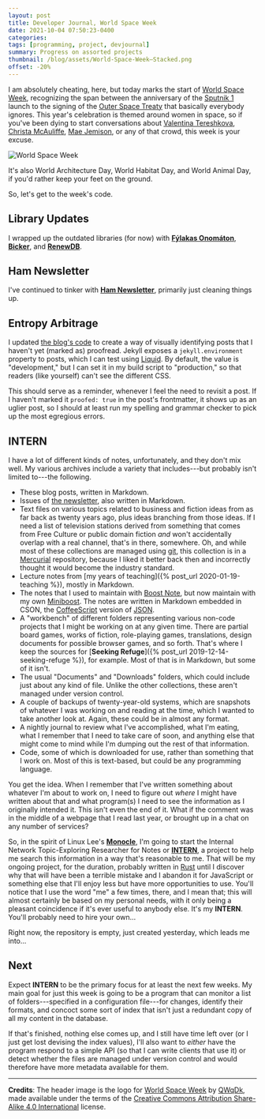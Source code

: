 ```yaml
---
layout: post
title: Developer Journal, World Space Week
date: 2021-10-04 07:50:23-0400
categories:
tags: [programming, project, devjournal]
summary: Progress on assorted projects
thumbnail: /blog/assets/World-Space-Week–Stacked.png
offset: -20%
---
```


I am absolutely cheating, here, but today marks the start of [World Space Week](https://en.wikipedia.org/wiki/World_Space_Week), recognizing the span between the anniversary of the [Sputnik 1](https://en.wikipedia.org/wiki/Sputnik_1) launch to the signing of the [Outer Space Treaty](https://en.wikipedia.org/wiki/Outer_Space_Treaty) that basically everybody ignores.  This year's celebration is themed around women in space, so if you've been dying to start conversations about [Valentina Tereshkova](https://en.wikipedia.org/wiki/Valentina_Tereshkova), [Christa McAuliffe](https://en.wikipedia.org/wiki/Christa_McAuliffe), [Mae Jemison](https://en.wikipedia.org/wiki/Mae_Jemison), or any of that crowd, this week is your excuse.

![World Space Week](/blog/assets/World-Space-Week–Stacked.png "Not to be confused with Word Space Week, where people discuss kerning...")

It's also World Architecture Day, World Habitat Day, and World Animal Day, if you'd rather keep your feet on the ground.

So, let's get to the week's code.

## Library Updates

I wrapped up the outdated libraries (for now) with [**Fýlakas Onomáton**](https://github.com/jcolag/fylakas-onomaton), [**Bicker**](https://github.com/jcolag/Bicker), and [**RenewDB**](https://github.com/jcolag/RenewDB).

## Ham Newsletter

I've continued to tinker with [**Ham Newsletter**](https://github.com/jcolag/ham-newsletter), primarily just cleaning things up.

## Entropy Arbitrage

I updated [the blog's code](https://github.com/jcolag/entropy-arbitrage-code) to create a way of visually identifying posts that I haven't yet (marked as) proofread.  Jekyll exposes a `jekyll.environment` property to posts, which I can test using [Liquid](https://shopify.github.io/liquid/).  By default, the value is "development," but I can set it in my build script to "production," so that readers (like yourself) can't see the different CSS.

This should serve as a reminder, whenever I feel the need to revisit a post.  If I haven't marked it `proofed: true` in the post's frontmatter, it shows up as an uglier post, so I should at least run my spelling and grammar checker to pick up the most egregious errors.

## INTERN

I have a lot of different kinds of notes, unfortunately, and they don't mix well.  My various archives include a variety that includes---but probably isn't limited to---the following.

 * These blog posts, written in Markdown.
 * Issues of [the newsletter](https://entropy-arbitrage.mailchimpsites.com/), also written in Markdown.
 * Text files on various topics related to business and fiction ideas from as far back as twenty years ago, plus ideas branching from those ideas.  If I need a list of television stations derived from something that comes from Free Culture or public domain fiction *and* won't accidentally overlap with a real channel, that's in there, somewhere.  Oh, and while most of these collections are managed using [git](https://git-scm.com/), this collection is in a [Mercurial](https://www.mercurial-scm.org/) repository, because I liked it better back then and incorrectly thought it would become the industry standard.
 * Lecture notes from [my years of teaching]({% post_url 2020-01-19-teaching %}), mostly in Markdown.
 * The notes that I used to maintain with [Boost Note](https://boostnote.io/), but now maintain with my own [Miniboost](https://github.com/jcolag/Miniboost).  The notes are written in Markdown embedded in CSON, the [CoffeeScript](https://en.wikipedia.org/wiki/CoffeeScript) version of [JSON](https://en.wikipedia.org/wiki/JSON).
 * A "workbench" of different folders representing various non-code projects that I might be working on at any given time.  There are partial board games, works of fiction, role-playing games, translations, design documents for possible browser games, and so forth.  That's where I keep the sources for [**Seeking Refuge**]({% post_url 2019-12-14-seeking-refuge %}), for example.  Most of that is in Markdown, but some of it isn't.
 * The usual "Documents" and "Downloads" folders, which could include just about any kind of file.  Unlike the other collections, these aren't managed under version control.
 * A couple of backups of twenty-year-old systems, which are snapshots of whatever I was working on and reading at the time, which I wanted to take another look at.  Again, these could be in almost any format.
 * A nightly journal to review what I've accomplished, what I'm eating, what I remember that I need to take care of soon, and anything else that might come to mind while I'm dumping out the rest of that information.
 * Code, some of which is downloaded for use, rather than something that I work on.  Most of this is text-based, but could be any programming language.

You get the idea.  When I remember that I've written something about whatever I'm about to work on, I need to figure out *where* I might have written about that and what program(s) I need to see the information as I originally intended it.  This isn't even the end of it.  What if the comment was in the middle of a webpage that I read last year, or brought up in a chat on any number of services?

So, in the spirit of Linux Lee's [**Monocle**](https://github.com/thesephist/monocle), I'm going to start the Internal Network Topic-Exploring Researcher for Notes or [**INTERN**](https://github.com/jcolag/intern), a project to help me search this information in a way that's reasonable to me.  That will be my ongoing project, for the duration, probably written in [Rust](https://www.rust-lang.org/) until I discover why that will have been a terrible mistake and I abandon it for JavaScript or something else that I'll enjoy less but have more opportunities to use.  You'll notice that I use the word "me" a few times, there, and I mean that; this will almost certainly be based on my personal needs, with it only being a pleasant coincidence if it's ever useful to anybody else.  It's my **INTERN**.  You'll probably need to hire your own...

Right now, the repository is empty, just created yesterday, which leads me into...

## Next

Expect **INTERN** to be the primary focus for at least the next few weeks.  My main goal for just this week is going to be a program that can monitor a list of folders---specified in a configuration file---for changes, identify their formats, and concoct some sort of index that isn't just a redundant copy of all my content in the database.

If that's finished, nothing else comes up, and I still have time left over (or I just get lost devising the index values), I'll also want to *either* have the program respond to a simple API (so that I can write clients that use it) or detect whether the files are managed under version control and would therefore have more metadata available for them.

* * *

**Credits**:  The header image is the logo for [World Space Week](https://commons.wikimedia.org/wiki/File:World_Space_Week_%E2%80%93_Stacked.png) by [QWqDk](https://commons.wikimedia.org/w/index.php?title=User:QWqDk&action=edit&redlink=1), made available under the terms of the [Creative Commons Attribution Share-Alike 4.0 International](https://creativecommons.org/licenses/by-sa/4.0/deed.en) license.
